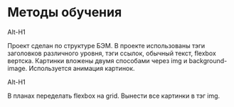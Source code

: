 # Методы обучения
Alt-H1

Проект сделан по структуре БЭМ. В проекте использованы тэги заголовков различного уровня, тэги ссылок, обычный текст, flexbox вертска. Картинки вложены двумя способами через img и background-image. Используется анимация картинок.

Alt-H1

В планах переделать flexbox на grid. Вынести все картинки в тэг img.
